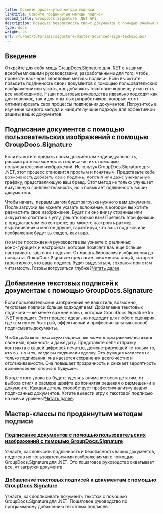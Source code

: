 ```yaml
---
title: Освойте продвинутые методы подписи
linktitle: Освойте продвинутые методы подписи
second_title: GroupDocs.Signature .NET API
description: Повысьте безопасность своих документов с помощью учебных пособий GroupDocs.Signature для .NET. Изучите передовые методы подписи, от пользовательских изображений до текстовых подписей.
type: docs
weight: 25
url: /ru/net/tutorials/signature/master-advanced-sign-techniques/
---
```

## Введение

Откройте для себя мощь GroupDocs.Signature для .NET с нашими всеобъемлющими руководствами, разработанными для того, чтобы провести вас через передовые методы подписи. Если вы хотите повысить подлинность своих документов с помощью пользовательских изображений или узнать, как добавлять текстовые подписи, у нас есть все необходимое. Наши пошаговые руководства идеально подходят как для новичков, так и для опытных разработчиков, которые хотят оптимизировать свои процессы подписания документов. Погрузитесь в изучение каждого метода и найдите лучшие подходы для эффективной защиты ваших документов. 

## Подписание документов с помощью пользовательских изображений с помощью GroupDocs.Signature
Если вы хотите придать своим документам индивидуальность, рассмотрите возможность подписания их с помощью пользовательских изображений. Используя GroupDocs.Signature для .NET, этот процесс становится простым и понятным. Представьте себе возможность добавить свою подпись, логотип или даже уникальную графику, представляющую ваш бренд. Этот метод не только улучшает визуальную привлекательность, но и повышает подлинность ваших документов.

Чтобы начать, первым шагом будет загрузка нужного вам документа. После загрузки вы можете указать положение, в котором вы хотите разместить свое изображение. Будет ли оно внизу страницы или аккуратно спрятано в углу, решать только вам! Прелесть этой функции в предлагаемом ею контроле; вы можете настроить размер, выравнивание и многое другое, гарантируя, что ваша подпись или изображение будут выглядеть как надо.

По мере прохождения руководства вы узнаете о различных конфигурациях и настройках, которые позволят вам еще больше настраивать ваш опыт подписи. От масштабирования изображения до поворота, GroupDocs.Signature предлагает множество опций, которые гарантируют, что ваша подпись будет выделяться, сохраняя при этом читаемость. Готовы погрузиться глубже?[Читать далее](./sign-documents-with-custom-image/).

## Добавление текстовых подписей к документам с помощью GroupDocs.Signature
Если пользовательские изображения не ваш стиль, возможно, текстовые подписи больше подходят вам! Добавление текстовых подписей — не менее важный навык, который GroupDocs.Signature for .NET упрощает. Этот процесс идеально подходит для любого сценария, где вам нужен быстрый, эффективный и профессиональный способ подписывать документы.

Чтобы добавить текстовую подпись, вы можете программно вставить свое имя, должность и даже дату. Представьте себе отправку контракта с вашей цифровой печатью, демонстрирующей не только то, кто вы, но и то, когда вы подписали сделку. Эта функция касается не только подписания; она касается сохранения всего честно и отслеживаемости. Она повышает прозрачность и снижает вероятность возникновения споров в будущем.

 В ходе этого урока вы будете уделять внимание всем деталям, от выбора стиля и размера шрифта до принятия решения о размещении в документе. Каждая деталь способствует профессионализму ваших подписанных документов. Хотите вывести игру с текстовой подписью на новый уровень?[Читать далее](./add-text-signatures-to-documents/).

## Мастер-классы по продвинутым методам подписи
### [Подписание документов с помощью пользовательских изображений с помощью GroupDocs.Signature](./sign-documents-with-custom-image/)
Узнайте, как повысить подлинность и безопасность ваших документов, подписав их пользовательскими изображениями с помощью GroupDocs.Signature для .NET. Это пошаговое руководство охватывает все, от загрузки документа.
### [Добавление текстовых подписей к документам с помощью GroupDocs.Signature](./add-text-signatures-to-documents/)
Узнайте, как подписывать документы текстом с помощью GroupDocs.Signature для .NET. Пошаговое руководство по программному добавлению текстовых подписей.